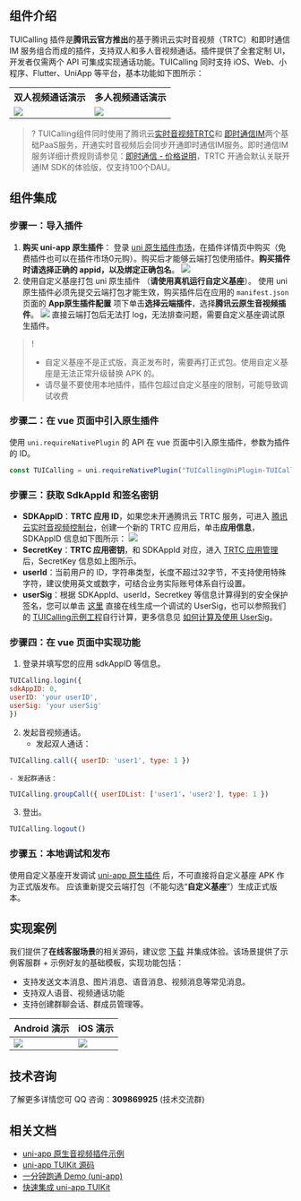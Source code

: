 ## 组件介绍

TUICalling 插件是**腾讯云官方推出**的基于腾讯云实时音视频（TRTC）和即时通信 IM 服务组合而成的插件，支持双人和多人音视频通话。插件提供了全套定制 UI，开发者仅需两个 API 可集成实现通话功能。TUICalling 同时支持 iOS、Web、小程序、Flutter、UniApp 等平台，基本功能如下图所示：
<table>
<tr><th>双人视频通话演示</th><th>多人视频通话演示</th>
 </tr>
<tr>
<td><img src="https://web.sdk.qcloud.com/component/TUIKit/assets/uni-app/uni-calling-call.gif"/ ></td>
<td><img src="https://web.sdk.qcloud.com/component/TUIKit/assets/uni-app/uni-calling-group.gif" ></td>
</tr>
</table>

>?
>TUICalling组件同时使用了腾讯云[实时音视频TRTC](https://cloud.tencent.com/document/product/647/16788)和 [即时通信IM](https://cloud.tencent.com/document/product/269/42440)两个基础PaaS服务，开通实时音视频后会同步开通即时通信IM服务。即时通信IM服务详细计费规则请参见：[即时通信 - 价格说明](https://cloud.tencent.com/document/product/269/11673)，TRTC 开通会默认关联开通IM SDK的体验版，仅支持100个DAU。

## 组件集成

### 步骤一：导入插件 
1. **购买 uni-app 原生插件**：
登录 [uni 原生插件市场](https://ext.dcloud.net.cn/plugin?id=7097)，在插件详情页中购买（免费插件也可以在插件市场0元购）。购买后才能够云端打包使用插件。**购买插件时请选择正确的 appid，以及绑定正确包名**。
![](https://qcloudimg.tencent-cloud.cn/raw/d270d9298975ee829ae9c8c405530765.png)
2. 使用自定义基座打包 uni 原生插件 （**请使用真机运行自定义基座**）。
使用 uni 原生插件必须先提交云端打包才能生效，购买插件后在应用的 `manifest.json` 页面的 **App原生插件配置** 项下单击**选择云端插件**，选择**腾讯云原生音视频插件**。
![](https://web.sdk.qcloud.com/component/TUIKit/assets/uni-app/uni-app-21.png)
直接云端打包后无法打 log，无法排查问题，需要自定义基座调试原生插件。

>!
>- 自定义基座不是正式版，真正发布时，需要再打正式包。使用自定义基座是无法正常升级替换 APK 的。
>- 请尽量不要使用本地插件，插件包超过自定义基座的限制，可能导致调试收费


### 步骤二：在 vue 页面中引入原生插件
使用 `uni.requireNativePlugin` 的 API 在 vue 页面中引入原生插件，参数为插件的 ID。
```javascript
const TUICalling = uni.requireNativePlugin("TUICallingUniPlugin-TUICallingModule");
```

### 步骤三：获取 SdkAppId 和签名密钥
- **SDKAppID**：**TRTC 应用 ID**，如果您未开通腾讯云 TRTC 服务，可进入 [腾讯云实时音视频控制台](https://console.cloud.tencent.com/trtc/app)，创建一个新的 TRTC 应用后，单击**应用信息**，SDKAppID 信息如下图所示：
![](https://qcloudimg.tencent-cloud.cn/raw/3d6ebfa2a1e4ae5d3af3ecd564fb1463.png)
- **SecretKey**：**TRTC 应用密钥**，和 SDKAppId 对应，进入 [TRTC 应用管理](https://console.cloud.tencent.com/trtc/app) 后，SecretKey 信息如上图所示。
- **userId**：当前用户的 ID，字符串类型，长度不超过32字节，不支持使用特殊字符，建议使用英文或数字，可结合业务实际账号体系自行设置。
- **userSig**：根据 SDKAppId、userId，Secretkey 等信息计算得到的安全保护签名，您可以单击 [这里](https://console.cloud.tencent.com/trtc/usersigtool) 直接在线生成一个调试的 UserSig，也可以参照我们的 [TUICalling示例工程](https://github.com/TencentCloud/TIMSDK/blob/master/uni-app/TUICalling/TUICalling-app/debug/GenerateTestUserSig.js)自行计算，更多信息见 [如何计算及使用 UserSig](https://cloud.tencent.com/document/product/647/17275)。

### 步骤四：在 vue 页面中实现功能
1. 登录并填写您的应用 sdkAppID 等信息。
```javascript
TUICalling.login({
sdkAppID: 0, 
userID: 'your userID',
userSig: 'your userSig'
})
```

2. 发起音视频通话。
	- 发起双人通话：
```javascript
TUICalling.call({ userID: 'user1', type: 1 })
```
	- 发起群通话：
```javascript
TUICalling.groupCall({ userIDList: ['user1'，'user2'], type: 1 })
```
3. 登出。
```javascript
TUICalling.logout()
```

### 步骤五：本地调试和发布
 使用自定义基座开发调试 [uni-app 原生插件](https://ask.dcloud.net.cn/article/35412) 后，不可直接将自定义基座 APK 作为正式版发布。
 应该重新提交云端打包（不能勾选“**自定义基座**”）生成正式版本。

## 实现案例
我们提供了**在线客服场景**的相关源码，建议您 [下载](https://github.com/tencentyun/TIMSDK/tree/master/uni-app/TUIKit) 并集成体验。该场景提供了示例客服群 + 示例好友的基础模板，实现功能包括：
- 支持发送文本消息、图片消息、语音消息、视频消息等常见消息。
- 支持双人语音、视频通话功能
- 支持创建群聊会话、群成员管理等。

<table>
<thead>
<tr>
<th style="text-align:center">Android 演示</th>
<th style="text-align:center">iOS 演示</th>
</tr>
</thead>
<tbody><tr>
<td ><img src="https://web.sdk.qcloud.com/component/TUIKit/assets/uni-app/android-uniapp.gif"></td>
<td ><img src="https://web.sdk.qcloud.com/component/TUIKit/assets/uni-app/ios-uniapp.gif"></td>
</tr>
</tbody></table>

## 技术咨询

了解更多详情您可 QQ 咨询：**309869925** (技术交流群)

## 相关文档
- [uni-app 原生音视频插件示例](https://github.com/tencentyun/TIMSDK/tree/master/uni-app/TUICalling/TUICalling-app)
- [uni-app TUIKit 源码](https://github.com/tencentyun/TIMSDK/tree/master/uni-app)
- [一分钟跑通 Demo (uni-app)](https://cloud.tencent.com/document/product/269/64506)
- [快速集成 uni-app TUIKit](https://cloud.tencent.com/document/product/269/64507)

